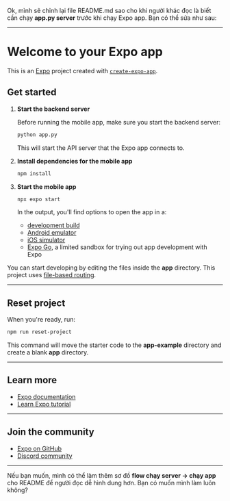 Ok, mình sẽ chỉnh lại file README.md sao cho khi người khác đọc là biết cần chạy **app.py server** trước khi chạy Expo app.
Bạn có thể sửa như sau:

---

# Welcome to your Expo app

This is an [Expo](https://expo.dev) project created with [`create-expo-app`](https://www.npmjs.com/package/create-expo-app).

## Get started

1. **Start the backend server**

   Before running the mobile app, make sure you start the backend server:

   ```bash
   python app.py
   ```

   This will start the API server that the Expo app connects to.

2. **Install dependencies for the mobile app**

   ```bash
   npm install
   ```

3. **Start the mobile app**

   ```bash
   npx expo start
   ```

   In the output, you'll find options to open the app in a:

   * [development build](https://docs.expo.dev/develop/development-builds/introduction/)
   * [Android emulator](https://docs.expo.dev/workflow/android-studio-emulator/)
   * [iOS simulator](https://docs.expo.dev/workflow/ios-simulator/)
   * [Expo Go](https://expo.dev/go), a limited sandbox for trying out app development with Expo

You can start developing by editing the files inside the **app** directory.
This project uses [file-based routing](https://docs.expo.dev/router/introduction).

---

## Reset project

When you're ready, run:

```bash
npm run reset-project
```

This command will move the starter code to the **app-example** directory and create a blank **app** directory.

---

## Learn more

* [Expo documentation](https://docs.expo.dev/)
* [Learn Expo tutorial](https://docs.expo.dev/tutorial/introduction/)

---

## Join the community

* [Expo on GitHub](https://github.com/expo/expo)
* [Discord community](https://chat.expo.dev)

---

Nếu bạn muốn, mình có thể làm thêm sơ đồ **flow chạy server → chạy app** cho README để người đọc dễ hình dung hơn.
Bạn có muốn mình làm luôn không?
